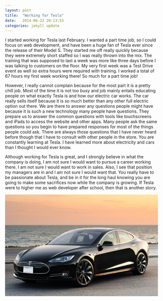```yaml
---
layout: post
title:  "Working for Tesla"
date:   2014-06-22 20:13:53
categories: jekyll update
---
```


I started working for Tesla last February. I wanted a part time job, so I could focus on web development, and have been a huge fan of Tesla ever since the release of their Model S. They started me off really quickly because they were extremely short staffed so I was really thrown into the mix. The training that was supposed to last a week was more like three days before I was talking to customers on the floor. My very first week was a Test Drive event as well so extra hours were required with training. I worked a total of 67 hours my first week working there! So much for a part time job!

However, I really cannot complain because for the most part it is a pretty chill job. Most of the time it is not too busy and job mainly entails educating people on what exactly Tesla is and how our electric car works. The car really sells itself because it is so much better than any other full electric option out there. We are there to answer any questions people might have because it is such a new technology many people have questions. They prepare us to answer the common questions with tools like touchscreens and iPads to access the website and other apps. Many people ask the same questions so you begin to have prepared responses for most of the things people could ask. There are always those questions that I have never heard before though that I have to consult with other people in the store. You are constantly learning at Tesla. I have learned more about electricity and cars than I thought I would ever know.

Although working for Tesla is great, and I strongly believe in what the company is doing, I am not sure I would want to pursue a career working there. I am not sure I would want to work in sales. Also, I see that position my managers are in and I am not sure I would want that. You really have to be passionate about Tesla, and be in it for the long haul knowing you are going to make some sacrifices now while the company is growing. If Tesla were to higher me as web developer after school, then that is another story.

![My helpful screenshot](/assets/models.jpg)